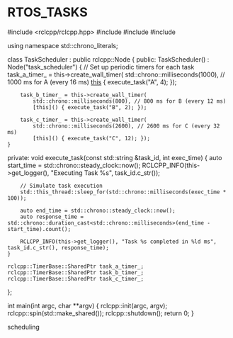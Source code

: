 # RTOS_TASKS
#include <rclcpp/rclcpp.hpp>
#include <chrono>
#include <thread>
#include <vector>

using namespace std::chrono_literals;

class TaskScheduler : public rclcpp::Node
{
public:
    TaskScheduler()
        : Node("task_scheduler")
    {
        // Set up periodic timers for each task
        task_a_timer_ = this->create_wall_timer(
            std::chrono::milliseconds(1000), // 1000 ms for A (every 16 ms)
            [this]() { execute_task("A", 4); });

        task_b_timer_ = this->create_wall_timer(
            std::chrono::milliseconds(800), // 800 ms for B (every 12 ms)
            [this]() { execute_task("B", 2); });

        task_c_timer_ = this->create_wall_timer(
            std::chrono::milliseconds(2600), // 2600 ms for C (every 32 ms)
            [this]() { execute_task("C", 12); });
    }

private:
    void execute_task(const std::string &task_id, int exec_time)
    {
        auto start_time = std::chrono::steady_clock::now();
        RCLCPP_INFO(this->get_logger(), "Executing Task %s", task_id.c_str());

        // Simulate task execution
        std::this_thread::sleep_for(std::chrono::milliseconds(exec_time * 100));

        auto end_time = std::chrono::steady_clock::now();
        auto response_time = std::chrono::duration_cast<std::chrono::milliseconds>(end_time - start_time).count();
        
        RCLCPP_INFO(this->get_logger(), "Task %s completed in %ld ms", task_id.c_str(), response_time);
    }

    rclcpp::TimerBase::SharedPtr task_a_timer_;
    rclcpp::TimerBase::SharedPtr task_b_timer_;
    rclcpp::TimerBase::SharedPtr task_c_timer_;
};

int main(int argc, char **argv)
{
    rclcpp::init(argc, argv);
    rclcpp::spin(std::make_shared<TaskScheduler>());
    rclcpp::shutdown();
    return 0;
}

scheduling
